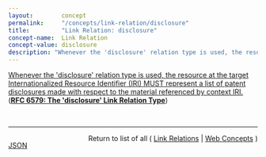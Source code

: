 ```yaml
---
layout:        concept
permalink:     "/concepts/link-relation/disclosure"
title:         "Link Relation: disclosure"
concept-name:  Link Relation
concept-value: disclosure
description: "Whenever the 'disclosure' relation type is used, the resource at the target Internationalized Resource Identifier (IRI) MUST represent a list of patent disclosures made with respect to the material referenced by context IRI."
---
```


[Whenever the 'disclosure' relation type is used, the resource at the target Internationalized Resource Identifier (IRI) MUST represent a list of patent disclosures made with respect to the material referenced by context IRI.](http://tools.ietf.org/html/rfc6579#section-2 "Read documentation for Link Relation &#34;disclosure&#34;") (**[RFC 6579: The 'disclosure' Link Relation Type](/specs/IETF/RFC/6579 "This document specifies the 'disclosure' link relation type. It designates a list of IPR disclosures made with respect to the material for which such a relation type is specified.")**)

<br/>
<hr/>

<p style="float : left"><a href="./disclosure.json" title="JSON representing this particular Web Concept value">JSON</a></p>
<p style="text-align: right">Return to list of all ( <a href="../link-relation/">Link Relations</a> | <a href="../">Web Concepts</a> )</p>
